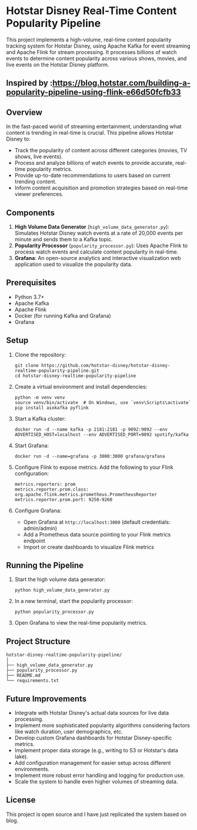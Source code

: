 # Hotstar Disney Real-Time Content Popularity Pipeline

This project implements a high-volume, real-time content popularity tracking system for Hotstar Disney, using Apache Kafka for event streaming and Apache Flink for stream processing. It processes billions of watch events to determine content popularity across various shows, movies, and live events on the Hotstar Disney platform.

## Inspired by :https://blog.hotstar.com/building-a-popularity-pipeline-using-flink-e66d50fcfb33

## Overview

In the fast-paced world of streaming entertainment, understanding what content is trending in real-time is crucial. This pipeline allows Hotstar Disney to:

- Track the popularity of content across different categories (movies, TV shows, live events).
- Process and analyze billions of watch events to provide accurate, real-time popularity metrics.
- Provide up-to-date recommendations to users based on current trending content.
- Inform content acquisition and promotion strategies based on real-time viewer preferences.

## Components

1. **High Volume Data Generator** (`high_volume_data_generator.py`): Simulates Hotstar Disney watch events at a rate of 20,000 events per minute and sends them to a Kafka topic.
2. **Popularity Processor** (`popularity_processor.py`): Uses Apache Flink to process watch events and calculate content popularity in real-time.
3. **Grafana**: An open-source analytics and interactive visualization web application used to visualize the popularity data.

## Prerequisites

- Python 3.7+
- Apache Kafka
- Apache Flink
- Docker (for running Kafka and Grafana)
- Grafana

## Setup

1. Clone the repository:
   ```
   git clone https://github.com/hotstar-disney/hotstar-disney-realtime-popularity-pipeline.git
   cd hotstar-disney-realtime-popularity-pipeline
   ```

2. Create a virtual environment and install dependencies:
   ```
   python -m venv venv
   source venv/bin/activate  # On Windows, use `venv\Scripts\activate`
   pip install aiokafka pyflink
   ```

3. Start a Kafka cluster:
   ```
   docker run -d --name kafka -p 2181:2181 -p 9092:9092 --env ADVERTISED_HOST=localhost --env ADVERTISED_PORT=9092 spotify/kafka
   ```

4. Start Grafana:
   ```
   docker run -d --name=grafana -p 3000:3000 grafana/grafana
   ```

5. Configure Flink to expose metrics. Add the following to your Flink configuration:
   ```
   metrics.reporters: prom
   metrics.reporter.prom.class: org.apache.flink.metrics.prometheus.PrometheusReporter
   metrics.reporter.prom.port: 9250-9260
   ```

6. Configure Grafana:
   - Open Grafana at `http://localhost:3000` (default credentials: admin/admin)
   - Add a Prometheus data source pointing to your Flink metrics endpoint
   - Import or create dashboards to visualize Flink metrics

## Running the Pipeline

1. Start the high volume data generator:
   ```
   python high_volume_data_generator.py
   ```

2. In a new terminal, start the popularity processor:
   ```
   python popularity_processor.py
   ```

3. Open Grafana to view the real-time popularity metrics.

## Project Structure

```
hotstar-disney-realtime-popularity-pipeline/
│
├── high_volume_data_generator.py
├── popularity_processor.py
├── README.md
└── requirements.txt
```

## Future Improvements

- Integrate with Hotstar Disney's actual data sources for live data processing.
- Implement more sophisticated popularity algorithms considering factors like watch duration, user demographics, etc.
- Develop custom Grafana dashboards for Hotstar Disney-specific metrics.
- Implement proper data storage (e.g., writing to S3 or Hotstar's data lake).
- Add configuration management for easier setup across different environments.
- Implement more robust error handling and logging for production use.
- Scale the system to handle even higher volumes of streaming data.

## License

This project is open source and I have just replicated the system based on blog.
